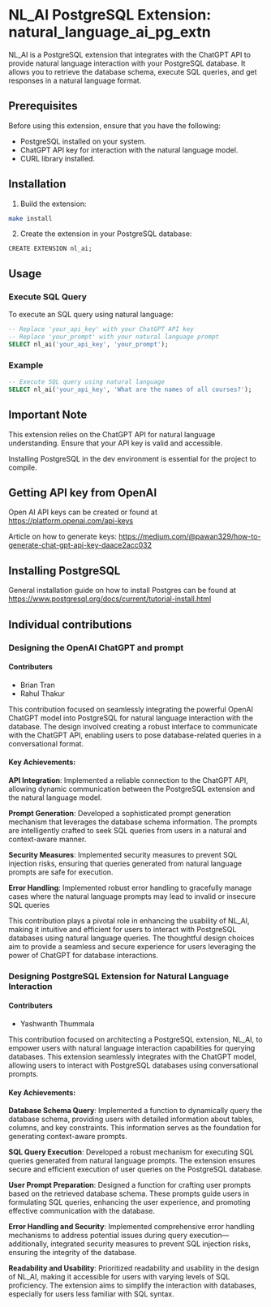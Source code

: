 # NL_AI PostgreSQL Extension: natural_language_ai_pg_extn

NL_AI is a PostgreSQL extension that integrates with the ChatGPT API to provide natural language interaction with your PostgreSQL database. It allows you to retrieve the database schema, execute SQL queries, and get responses in a natural language format.

## Prerequisites
Before using this extension, ensure that you have the following:

- PostgreSQL installed on your system.
- ChatGPT API key for interaction with the natural language model.
- CURL library installed.

## Installation

1. Build the extension:

```bash
make install
```

2. Create the extension in your PostgreSQL database:

```
CREATE EXTENSION nl_ai;
```

## Usage

### Execute SQL Query

To execute an SQL query using natural language:

``` SQL
-- Replace 'your_api_key' with your ChatGPT API key
-- Replace 'your_prompt' with your natural language prompt
SELECT nl_ai('your_api_key', 'your_prompt');
```


### Example

```SQL
-- Execute SQL query using natural language
SELECT nl_ai('your_api_key', 'What are the names of all courses?');
```

## Important Note

This extension relies on the ChatGPT API for natural language understanding. Ensure that your API key is valid and accessible.

Installing PostgreSQL in the dev environment is essential for the project to compile.

## Getting API key from OpenAI

Open AI API keys can be created or found at https://platform.openai.com/api-keys

Article on how to generate keys: https://medium.com/@pawan329/how-to-generate-chat-gpt-api-key-daace2acc032

## Installing PostgreSQL
General installation guide on how to install Postgres can be found at https://www.postgresql.org/docs/current/tutorial-install.html

## Individual contributions

### Designing the OpenAI ChatGPT and prompt

#### Contributers
- Brian Tran
- Rahul Thakur

This contribution focused on seamlessly integrating the powerful OpenAI ChatGPT model into PostgreSQL for natural language interaction with the database.
The design involved creating a robust interface to communicate with the ChatGPT API, enabling users to pose database-related queries in a conversational format.

#### Key Achievements: 

**API Integration**: Implemented a reliable connection to the ChatGPT API, allowing dynamic communication between the PostgreSQL extension and the natural language model.

**Prompt Generation**: Developed a sophisticated prompt generation mechanism that leverages the database schema information. The prompts are intelligently crafted to seek SQL queries from users in a natural and context-aware manner.

**Security Measures**: Implemented security measures to prevent SQL injection risks, ensuring that queries generated from natural language prompts are safe for execution.

**Error Handling**: Implemented robust error handling to gracefully manage cases where the natural language prompts may lead to invalid or insecure SQL queries

This contribution plays a pivotal role in enhancing the usability of NL_AI, making it intuitive and efficient for users to interact with PostgreSQL databases using natural language queries. The thoughtful design choices aim to provide a seamless and secure experience for users leveraging the power of ChatGPT for database interactions.

### Designing PostgreSQL Extension for Natural Language Interaction

#### Contributers

- Yashwanth Thummala

This contribution focused on architecting a PostgreSQL extension, NL_AI, to empower users with natural language interaction capabilities for querying databases. This extension seamlessly integrates with the ChatGPT model, allowing users to interact with PostgreSQL databases using conversational prompts.

#### Key Achievements:

**Database Schema Query**: Implemented a function to dynamically query the database schema, providing users with detailed information about tables, columns, and key constraints. This information serves as the foundation for generating context-aware prompts.

**SQL Query Execution**: Developed a robust mechanism for executing SQL queries generated from natural language prompts. The extension ensures secure and efficient execution of user queries on the PostgreSQL database.

**User Prompt Preparation**: Designed a function for crafting user prompts based on the retrieved database schema. These prompts guide users in formulating SQL queries, enhancing the user experience, and promoting effective communication with the database.

**Error Handling and Security**: Implemented comprehensive error handling mechanisms to address potential issues during query execution—additionally, integrated security measures to prevent SQL injection risks, ensuring the integrity of the database.

**Readability and Usability**: Prioritized readability and usability in the design of NL_AI, making it accessible for users with varying levels of SQL proficiency. The extension aims to simplify the interaction with databases, especially for users less familiar with SQL syntax.
